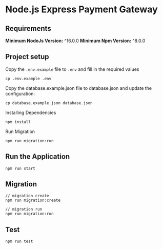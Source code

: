 # Node.js Express Payment Gateway

## Requirements

**Minimum NodeJs Version:** ^16.0.0
**Minimum Npm Version:** ^8.0.0

## Project setup

Copy the `.env.example` file to `.env` and fill in the required values

```
cp .env.example .env
```

Copy the database.example.json file to database.json and update the configuration:

```
cp database.example.json database.json
```

Installing Dependencies

```
npm install
```

Run Migration

```
npm run migration:run
```

## Run the Application

```
npm run start
```

## Migration

```
// migration create
npm run migration:create

// migration run
npm run migration:run
```

## Test

```
npm run test
```
